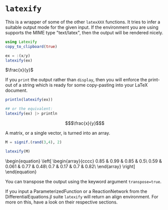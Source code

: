 # `latexify`

This is a wrapper of some of the other `latexXXX` functions. It tries to infer a suitable output mode for the given input. If the environment you are using supports the MIME type "text/latex", then the output will be rendered nicely.


```julia
using Latexify
copy_to_clipboard(true)

ex = :(x/y)
latexify(ex)

```
$\frac{x}{y}$

If you `print` the output rather than `display`, then you will enforce the print-out of a string which is ready for some copy-pasting into your LaTeX document.

```julia
println(latexify(ex))

## or the equivalent:
latexify(ex) |> println
```
```math
$\frac{x}{y}$
```

A matrix, or a single vector, is turned into an array.
```julia
M = signif.(rand(3,4), 2)

latexify(M)
```

\begin{equation}
\left[
\begin{array}{cccc}
0.85 & 0.99 & 0.85 & 0.5\\
0.59 & 0.061 & 0.77 & 0.48\\
0.7 & 0.17 & 0.7 & 0.82\\
\end{array}
\right]
\end{equation}

You can transpose the output using the keyword argument `transpose=true`.


If you input a ParameterizedFunction or a ReactionNetwork from the DifferentialEquations.jl suite `latexify` will return an align environment. For more on this, have a look on their respective sections.

